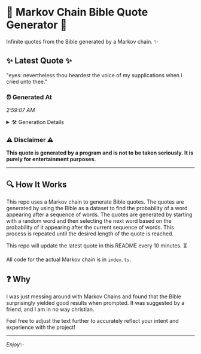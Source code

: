 # 📖 Markov Chain Bible Quote Generator 📖

Infinite quotes from the Bible generated by a Markov chain. ✨

## ✨ Latest Quote ✨
"eyes: nevertheless thou heardest the voice of my supplications when i cried unto thee."

### ⏰ Generated At
*2:59:07 AM*

<details>
    <summary>🛠️ Generation Details</summary>
    <p>
        <strong>🌱 Seed:</strong> eyes:<br>
        <strong>🔄 Iterations:</strong> 13<br>
        <strong>📜 Context History:</strong><br>[ eyes: ]: nevertheless<br>[ eyes:, nevertheless ]: thou<br>[ eyes:, nevertheless, thou ]: heardest<br>[ eyes:, nevertheless, thou, heardest ]: the<br>[ eyes:, nevertheless, thou, heardest, the ]: voice<br>[ eyes:, nevertheless, thou, heardest, the, voice ]: of<br>[ nevertheless, thou, heardest, the, voice, of ]: my<br>[ thou, heardest, the, voice, of, my ]: supplications<br>[ heardest, the, voice, of, my, supplications ]: when<br>[ the, voice, of, my, supplications, when ]: i<br>[ voice, of, my, supplications, when, i ]: cried<br>[ of, my, supplications, when, i, cried ]: unto<br>[ my, supplications, when, i, cried, unto ]: thee.<br>
    </p>
</details>

### ⚠️ Disclaimer ⚠️
**This quote is generated by a program and is not to be taken seriously. It is purely for entertainment purposes.**

---

## 🔍 How It Works

This repo uses a Markov chain to generate Bible quotes. The quotes are generated by using the Bible as a dataset to find the probability of a word appearing after a sequence of words. The quotes are generated by starting with a random word and then selecting the next word based on the probability of it appearing after the current sequence of words. This process is repeated until the desired length of the quote is reached.

This repo will update the latest quote in this README every 10 minutes. ⏳

All code for the actual Markov chain is in `index.ts`.

## ❓ Why

I was just messing around with Markov Chains and found that the Bible surprisingly yielded good results when prompted. 
It was suggested by a friend, and I am in no way christian.

Feel free to adjust the text further to accurately reflect your intent and experience with the project!

---

*Enjoy*✨
